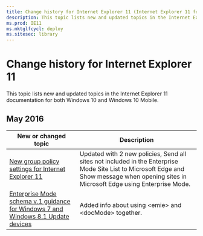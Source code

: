 ```yaml
---
title: Change history for Internet Explorer 11 (Internet Explorer 11 for IT Pros)
description: This topic lists new and updated topics in the Internet Explorer 11 documentation for Windows 10 and Windows 10 Mobile.
ms.prod: IE11
ms.mktglfcycl: deploy
ms.sitesec: library
---
```


# Change history for Internet Explorer 11
This topic lists new and updated topics in the Internet Explorer 11 documentation for both Windows 10 and Windows 10 Mobile.

## May 2016

|New or changed topic | Description |
|----------------------|-------------|
|[New group policy settings for Internet Explorer 11](new-group-policy-settings-for-ie11.md) |Updated with 2 new policies, Send all sites not included in the Enterprise Mode Site List to Microsoft Edge and Show message when opening sites in Microsoft Edge using Enterprise Mode. |
|[Enterprise Mode schema v.1 guidance for Windows 7 and Windows 8.1 Update devices](enterprise-mode-schema-version-1-guidance.md) | Added info about using &lt;emie&gt; and &lt;docMode&gt; together. |